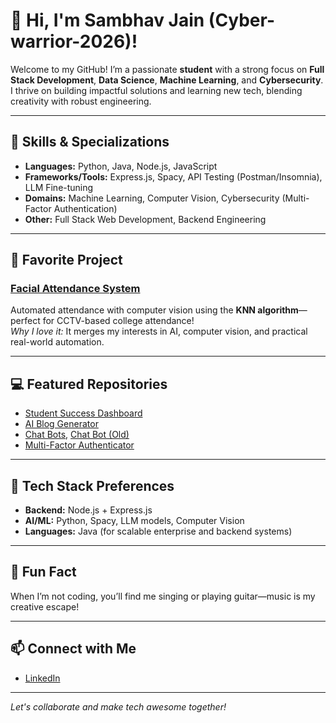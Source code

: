 # 👋 Hi, I'm Sambhav Jain (Cyber-warrior-2026)!

Welcome to my GitHub! I’m a passionate **student** with a strong focus on **Full Stack Development**, **Data Science**, **Machine Learning**, and **Cybersecurity**. I thrive on building impactful solutions and learning new tech, blending creativity with robust engineering.

---

## 🚀 Skills & Specializations

- **Languages:** Python, Java, Node.js, JavaScript
- **Frameworks/Tools:** Express.js, Spacy, API Testing (Postman/Insomnia), LLM Fine-tuning
- **Domains:** Machine Learning, Computer Vision, Cybersecurity (Multi-Factor Authentication)
- **Other:** Full Stack Web Development, Backend Engineering

---

## 🌟 Favorite Project

### [Facial Attendance System](https://github.com/Cyber-warrior-2026/Student_success_dashboard)
Automated attendance with computer vision using the **KNN algorithm**—perfect for CCTV-based college attendance!  
*Why I love it:* It merges my interests in AI, computer vision, and practical real-world automation.

---

## 💻 Featured Repositories

- [Student Success Dashboard](https://github.com/Cyber-warrior-2026/Student_success_dashboard)
- [AI Blog Generator](https://github.com/Cyber-warrior-2026/AI-blog-generator)
- [Chat Bots](https://github.com/Cyber-warrior-2026/chat-bot), [Chat Bot (Old)](https://github.com/Cyber-warrior-2026/chat-bot-old)
- [Multi-Factor Authenticator](https://github.com/Cyber-warrior-2026/Multi-Factor-Authenticator)

---

## 🤖 Tech Stack Preferences

- **Backend:** Node.js + Express.js
- **AI/ML:** Python, Spacy, LLM models, Computer Vision
- **Languages:** Java (for scalable enterprise and backend systems)

---

## 🎸 Fun Fact

When I’m not coding, you’ll find me singing or playing guitar—music is my creative escape!

---

## 📫 Connect with Me

- [LinkedIn](https://www.linkedin.com/in/sambhav-jain-9a1aa5164/)

---

*Let's collaborate and make tech awesome together!*